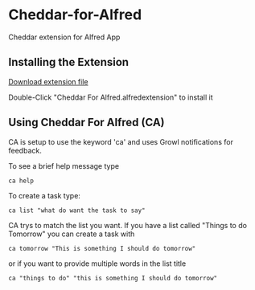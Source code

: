 Cheddar-for-Alfred
==================

Cheddar extension for Alfred App

## Installing the Extension
[Download extension file](https://github.com/downloads/chrisvaughn/cheddar-for-alfred/CheddarForAlfred.alfredextension)

Double-Click "Cheddar For Alfred.alfredextension" to install it


## Using Cheddar For Alfred (CA)

CA is setup to use the keyword 'ca' and uses Growl notifications for feedback.

To see a brief help message type

	ca help

To create a task type:

	ca list "what do want the task to say"

CA trys to match the list you want.  If you have a list called "Things to do Tomorrow" you can create a task with

	ca tomorrow "This is something I should do tomorrow"

or if you want to provide multiple words in the list title

	ca "things to do" "this is something I should do tomorrow"
